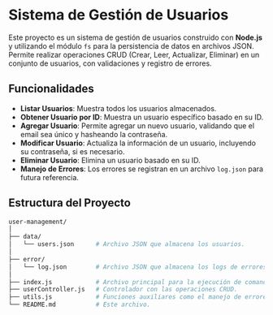 # Sistema de Gestión de Usuarios

Este proyecto es un sistema de gestión de usuarios construido con **Node.js** y utilizando el módulo `fs` para la persistencia de datos en archivos JSON. Permite realizar operaciones CRUD (Crear, Leer, Actualizar, Eliminar) en un conjunto de usuarios, con validaciones y registro de errores.

## Funcionalidades

- **Listar Usuarios**: Muestra todos los usuarios almacenados.
- **Obtener Usuario por ID**: Muestra un usuario específico basado en su ID.
- **Agregar Usuario**: Permite agregar un nuevo usuario, validando que el email sea único y hasheando la contraseña.
- **Modificar Usuario**: Actualiza la información de un usuario, incluyendo su contraseña, si es necesario.
- **Eliminar Usuario**: Elimina un usuario basado en su ID.
- **Manejo de Errores**: Los errores se registran en un archivo `log.json` para futura referencia.

## Estructura del Proyecto

```bash
user-management/
│
├── data/
│   └── users.json      # Archivo JSON que almacena los usuarios.
│
├── error/
│   └── log.json        # Archivo JSON que almacena los logs de errores.
│
├── index.js            # Archivo principal para la ejecución de comandos.
├── userController.js   # Controlador con las operaciones CRUD.
├── utils.js            # Funciones auxiliares como el manejo de errores.
└── README.md           # Este archivo.
